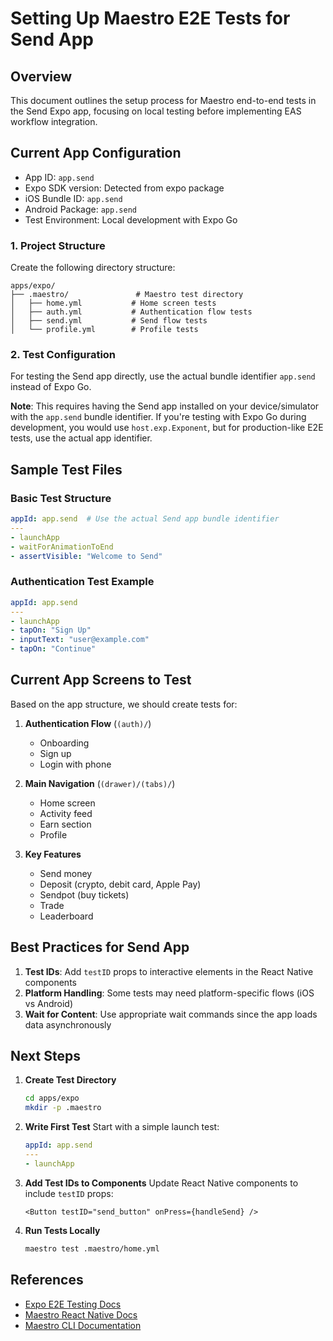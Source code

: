 # Setting Up Maestro E2E Tests for Send App

## Overview

This document outlines the setup process for Maestro end-to-end tests in the Send Expo app, focusing on local testing before implementing EAS workflow integration.

## Current App Configuration

- App ID: `app.send`
- Expo SDK version: Detected from expo package
- iOS Bundle ID: `app.send`
- Android Package: `app.send`
- Test Environment: Local development with Expo Go

### 1. Project Structure

Create the following directory structure:

```
apps/expo/
├── .maestro/               # Maestro test directory
│   ├── home.yml           # Home screen tests
│   ├── auth.yml           # Authentication flow tests
│   ├── send.yml           # Send flow tests
│   └── profile.yml        # Profile tests
```

### 2. Test Configuration

For testing the Send app directly, use the actual bundle identifier `app.send` instead of Expo Go.

**Note**: This requires having the Send app installed on your device/simulator with the `app.send` bundle identifier. If you're testing with Expo Go during development, you would use `host.exp.Exponent`, but for production-like E2E tests, use the actual app identifier.

## Sample Test Files

### Basic Test Structure

```yaml
appId: app.send  # Use the actual Send app bundle identifier
---
- launchApp
- waitForAnimationToEnd
- assertVisible: "Welcome to Send"
```

### Authentication Test Example

```yaml
appId: app.send
---
- launchApp
- tapOn: "Sign Up"
- inputText: "user@example.com"
- tapOn: "Continue"
```

## Current App Screens to Test

Based on the app structure, we should create tests for:

1. **Authentication Flow** (`(auth)/`)
   - Onboarding
   - Sign up
   - Login with phone

2. **Main Navigation** (`(drawer)/(tabs)/`)
   - Home screen
   - Activity feed
   - Earn section
   - Profile

3. **Key Features**
   - Send money
   - Deposit (crypto, debit card, Apple Pay)
   - Sendpot (buy tickets)
   - Trade
   - Leaderboard

## Best Practices for Send App

1. **Test IDs**: Add `testID` props to interactive elements in the React Native components
2. **Platform Handling**: Some tests may need platform-specific flows (iOS vs Android)
3. **Wait for Content**: Use appropriate wait commands since the app loads data asynchronously

## Next Steps

1. **Create Test Directory**
   ```bash
   cd apps/expo
   mkdir -p .maestro
   ```

2. **Write First Test**
   Start with a simple launch test:
   ```yaml
   appId: app.send
   ---
   - launchApp
   ```

3. **Add Test IDs to Components**
   Update React Native components to include `testID` props:
   ```tsx
   <Button testID="send_button" onPress={handleSend} />
   ```

4. **Run Tests Locally**
   ```bash
   maestro test .maestro/home.yml
   ```

## References

- [Expo E2E Testing Docs](https://docs.expo.dev/eas/workflows/reference/e2e-tests/)
- [Maestro React Native Docs](https://docs.maestro.dev/platform-support/react-native)
- [Maestro CLI Documentation](https://maestro.mobile.dev)
